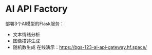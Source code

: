 # AI API Factory
部署3个AI模型的Flask服务：
- 文本情绪分析
- 图像描述生成
- 随机数生成
在线演示：https://bgs-123-ai-api-gateway.hf.space/
